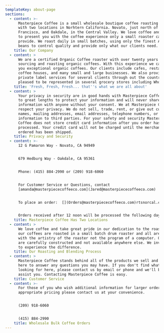 ```yaml
---
templateKey: about-page
sections:
  - content: >-
      Masterpiece Coffee is a small wholesale boutique coffee roasting company
      with two locations in Norhtern California. Novato, just north of San
      Francisco, and Oakdale, in the Central Valley. We love coffee and strive
      to present you with the coffee experience only a small roaster can
      provide. We roast daily in small batches, using only the finest Arabica
      beans to control quality and provide only what our clients need.
    title: Our Company
  - content: >
      We are a certified Organic Coffee roaster with over twenty years of
      sourcing and roasting organic coffees. With this experience we can offer
      you exceptional organic coffees. Our clients include cafes, restaurants,
      coffee houses, and many small and large businesses. We also provide
      private label services for several clients through out the country. We are
      pleased to be represented in several grocery stores including Whole Foods.
    title: 'Fresh, Fresh, Fresh... that''s what we are all about'
  - content: >
      Your privacy in security are in good hands with Masterpiece Coffee. We go
      to great lengths to protect your information and will never share your
      information with anyone without your consent. We at Masterpiece Coffee
      respect your privacy. We do not sell, trade, rent, or give out customer
      names, mailing addresses, email addresses, telephone numbers, or
      information to third parties. For your safety and security Masterpiece
      Coffee does not store credit card information after you order has been
      processed. Your credit card will not be charged until the merchandise you
      ordered has been shipped.
    title: Privacy and Security
  - content: >-
      12 G Pamaron Way - Novato, CA 94949


      679 Hedburg Way - Oakdale, CA 95361


      Phone: (415) 884-2990 or (209) 918-6060


      For Customer Service or Questions, contact
      [amanda@masterpiececoffeeco.com](Jared@masterpiececoffeeco.com)


      To place an order:  [](Orders@masterpiececoffeeco.com)rtsnorcal.com


      Orders received after 12 noon will be processed the following day.
    title: Masterpiece Coffee Has Two Locations
  - content: >
      We love coffee and take great pride in our dedication to the roast. All of
      our coffees are roasted in a small batch drum roaster and all are finished
      with the artistry of the roaster not the program of a computer. Our blends
      are carefully constructed and not available anywhere else. We invite you
      to experience the difference.
    title: Our Roasting and Blending Process
  - content: >
      Masterpiece Coffee stands behind all of the products we sell and we are
      here to answer any questions you may have. If you don't find what you are
      looking for here, please contact us by email or phone and we'll be glad to
      assist you. Contacting Masterpiece Coffee is easy.
    title: Customer Service
  - content: >-
      For those of you who wish additional information for larger orders with
      appropriate pricing please contact us at your convenience.


      (209) 918-6060


      (415) 884-2990
    title: Wholesale Bulk Coffee Orders
---
```


